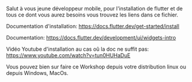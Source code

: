 Salut à vous jeune développeur mobile, pour l'installation de flutter et de tous ce dont vous aurez besoins vous trouvez les liens dans ce fichier.

Documentation d'installation: https://docs.flutter.dev/get-started/install

Documentation: https://docs.flutter.dev/development/ui/widgets-intro

Vidéo Youtube d'installation au cas oû la doc ne suffit pas: https://www.youtube.com/watch?v=tun0HUHaDuE

Vous pouvez bien sur faire ce Workshop depuis votre distribution linux ou depuis Windows, MacOs.
